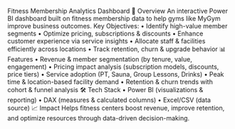 Fitness Membership Analytics Dashboard
📌 Overview
An interactive Power BI dashboard built on fitness membership data to help gyms like MyGym improve business outcomes.
Key Objectives:
•	Identify high-value member segments
•	Optimize pricing, subscriptions & discounts
•	Enhance customer experience via service insights
•	Allocate staff & facilities efficiently across locations
•	Track retention, churn & upgrade behavior
📊 Features
•	Revenue & member segmentation (by tenure, value, engagement)
•	Pricing impact analysis (subscription models, discounts, price tiers)
•	Service adoption (PT, Sauna, Group Lessons, Drinks)
•	Peak time & location-based facility demand
•	Retention & churn trends with cohort & funnel analysis
🛠️ Tech Stack
•	Power BI (visualizations & reporting)
•	DAX (measures & calculated columns)
•	Excel/CSV (data source)
📈 Impact
Helps fitness centers boost revenue, improve retention, and optimize resources through data-driven decision-making.

